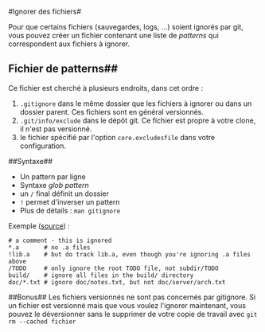 
#Ignorer des fichiers#

Pour que certains fichiers (sauvegardes, logs, …) soient ignorés par git, vous pouvez créer un fichier contenant une liste de _patterns_ qui correspondent aux fichiers à ignorer.

## Fichier de patterns##
Ce fichier est cherché à plusieurs endroits, dans cet ordre : 

 1. `.gitignore` dans le même dossier que les fichiers à ignorer ou dans un dossier parent. Ces fichiers sont en général versionnés.
 2. `.git/info/exclude` dans le dépôt git. Ce fichier est propre à votre clone, il n'est pas versionné.
 3. le fichier spécifié par l'option `core.excludesfile` dans votre configuration.

##Syntaxe##

 - Un pattern par ligne
 - Syntaxe _glob pattern_
 - un `/` final définit un dossier
 - `!` permet d'inverser un pattern
 - Plus de détails : `man gitignore`

Exemple ([source][1]) :

    # a comment - this is ignored
    *.a       # no .a files
    !lib.a    # but do track lib.a, even though you're ignoring .a files above
    /TODO     # only ignore the root TODO file, not subdir/TODO
    build/    # ignore all files in the build/ directory
    doc/*.txt # ignore doc/notes.txt, but not doc/server/arch.txt


  [1]: http://progit.org/book/ch2-2.html#ignoring_files

##Bonus##
Les fichiers versionnés ne sont pas concernés par gitignore. Si un fichier est versionné mais que vous voulez l'ignorer maintenant, vous pouvez le déversionner sans le supprimer de votre copie de travail avec `git rm --cached fichier`
